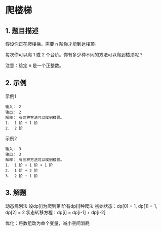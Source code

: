 # 爬楼梯

## 1. 题目描述
假设你正在爬楼梯。需要 n 阶你才能到达楼顶。

每次你可以爬 1 或 2 个台阶。你有多少种不同的方法可以爬到楼顶呢？

注意：给定 n 是一个正整数。

## 2. 示例
示例1
```
输入： 2
输出： 2
解释： 有两种方法可以爬到楼顶。
1.  1 阶 + 1 阶
2.  2 阶
```

示例2
```
输入： 3
输出： 3
解释： 有三种方法可以爬到楼顶。
1.  1 阶 + 1 阶 + 1 阶
2.  1 阶 + 2 阶
3.  2 阶 + 1 阶
```

## 3. 解题

动态规划法
设dp[i]为爬到第i阶有dp[i]种爬法
初始状态：dp[0] = 1, dp[1] = 1, dp[2] = 2
状态转移方程：dp[i] = dp[i-1] + dp[i-2]

优化：将数组改为单个变量，减小空间消耗